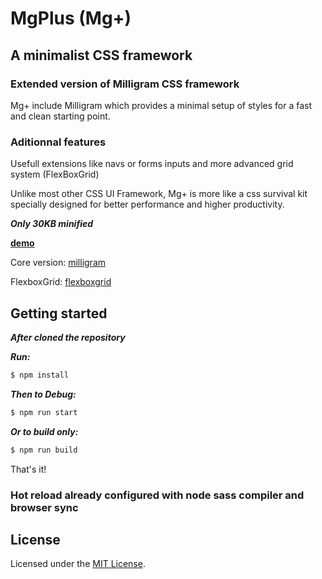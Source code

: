 # MgPlus (Mg+)

## A minimalist CSS framework

### Extended version of Milligram CSS framework

Mg+ include Milligram which provides a minimal setup of styles for a fast and clean starting point.

### Aditionnal features

Usefull extensions like navs or forms inputs and more advanced grid system (FlexBoxGrid)

Unlike most other CSS UI Framework, Mg+ is more like a css survival kit specially designed for better performance and higher productivity.

**_Only 30KB minified_**

**[demo](https://evodim.github.io/mgplus/)**

Core version:
[milligram](https://github.com/milligram/milligram)

FlexboxGrid:
[flexboxgrid](https://github.com/godban/flex-box-grid)

## Getting started

**_After cloned the repository_**

**_Run:_**

```sh
$ npm install
```

**_Then to Debug:_**

```sh
$ npm run start
```

**_Or to build only:_**

```sh
$ npm run build
```

That's it!

### Hot reload already configured with node sass compiler and browser sync

## License

Licensed under the [MIT License](https://raw.githubusercontent.com/Evodim/mgplus/master/LICENSE).
